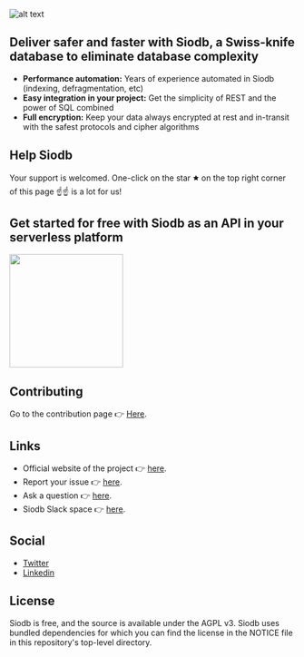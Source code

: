 ![alt text](https://siodb.io/wp-content/uploads/2020/05/SIODB_Logo_Editable_half_landscape_small_logo_site.png)

## Deliver safer and faster with Siodb, a Swiss-knife database to eliminate database complexity

- **Performance automation:** Years of experience automated in Siodb (indexing, defragmentation, etc)
- **Easy integration in your project:** Get the simplicity of REST and the power of SQL combined
- **Full encryption:** Keep your data always encrypted at rest and in-transit with the safest protocols and cipher algorithms

## Help Siodb

Your support is welcomed. One-click on the star 🟊 on the top right corner of this page ☝☝ is a lot for us!

## Get started for free with Siodb as an API in your serverless platform

<a href="https://datahub.siodb.io/" target="_blank">
<img src="https://datahub.siodb.io/static/siodb_data_hub_open_graph_x1200.jpg" width="200" />
</a>

## Contributing

Go to the contribution page 👉 [Here](CONTRIBUTING.md).

## Links

- Official website of the project 👉 [here](https://siodb.io).
- Report your issue 👉 [here](https://github.com/siodb/siodb/issues/new).
- Ask a question 👉 [here](https://stackoverflow.com/questions/tagged/siodb).
- Siodb Slack space 👉 [here](https://join.slack.com/t/siodb-squad/shared_invite/zt-e766wbf9-IfH9WiGlUpmRYlwCI_28ng).

## Social

- [Twitter](https://twitter.com/Sio_db)
- [Linkedin](https://www.linkedin.com/company/siodb)

## License

Siodb is free, and the source is available under the AGPL v3. Siodb uses
bundled dependencies for which you can find the license in the NOTICE file
in this repository's top-level directory.


